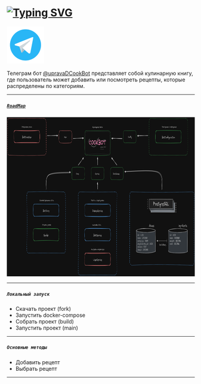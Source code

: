# [![Typing SVG](https://readme-typing-svg.herokuapp.com?font=Dosis&center=true&vCenter=true&color=F773DA&pause=1000&width=435&height=100&weight=100&size=100&lines=CookBot)](https://git.io/typing-svg)

[<img alt="telegramApi" height="" src="src/main/resources/static/images/telegram_logo.png">](https://core.telegram.org/api)

Телеграм бот [@upravaDCookBot](https://t.me/upravaDCookBot) представляет собой кулинарную книгу, 
где пользователь может добавить или посмотреть рецепты, 
которые распределены по категориям.

---

##### [`RoadMap`](https://excalidraw.com/#json=6KQLA57IucvT2vDmGJ-ai,RB7ALI8H2mQoNinbvZcFyQ)

<img alt="roadmap" height="425" src="src/main/resources/static/images/roadmap.png">

---

##### `Локальный запуск`

- Скачать проект (fork)
- Запустить docker-compose
- Собрать проект (build)
- Запустить проект (main)

---

##### `Основные методы`

- Добавить рецепт
- Выбрать рецепт

---

